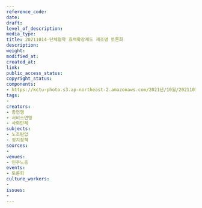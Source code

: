 ```yaml
---
reference_code: 
date: 
draft: 
level_of_description: 
media_type: 
title: 20211014-단체협약 효력확장제도 재조명 토론회
description: 
weight: 
modified_at: 
created_at: 
link: 
public_access_status: 
copyright_status: 
components:
- https://kctu-photo.s3.ap-northeast-2.amazonaws.com/2021년/10월/20211014-단체협약+효력확장제도+재조명+토론회/_1D20107.jpg
tags:
- 
creators:
- 총연맹
- 서비스연맹
- 사회단체
subjects:
- 노조탄압
- 정치정책
sources:
- 
venues:
- 민주노총
events:
- 토론회
culture_workers:
- 
issues:
- 
---
```

